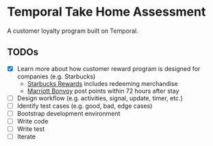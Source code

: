 # Temporal Take Home Assessment

A customer loyalty program built on Temporal.

## TODOs

- [x] Learn more about how customer reward program is designed for companies (e.g. Starbucks)
  - [Starbucks Rewards](https://www.starbucks.com/rewards) includes redeeming merchandise
  - [Marriott Bonvoy](https://help.marriott.com/s/article/Article-22331) post points within 72 hours after stay
- [ ] Design workflow (e.g. activities, signal, update, timer, etc.)
- [ ] Identify test cases (e.g. good, bad, edge cases)
- [ ] Bootstrap development environment
- [ ] Write code
- [ ] Write test
- [ ] Iterate
